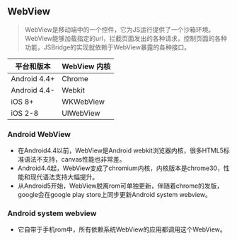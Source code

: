 ## WebView
> WebView是移动端中的一个控件，它为JS运行提供了一个沙箱环境。WebView能够加载指定的url，拦截页面发出的各种请求，控制页面的各种功能，JSBridge的实现就依赖于WebView暴露的各种接口。

| 平台和版本 | WebView 内核	|
| --- | --- |
| Android 4.4+ | Chrome |
| Android 4.4- | Webkit |
| iOS 8+ | WKWebView |
| iOS 2-8 |	UIWebView |
### Android WebView
- 在Android4.4以前，WebView是Android webkit浏览器内核，很多HTML5标准语法不支持，canvas性能也非常差。
- Android4.4起，WebView变成了chromium内核，内核版本是chrome30，性能和现代语法支持大幅提升。
- 从Android5开始，WebView脱离rom可单独更新，伴随着chrome的发版，google会在google play store上同步更新Android system webview。
### Android system webview
- 它自带于手机rom中，所有依赖系统WebView的应用都调用这个WebView。
